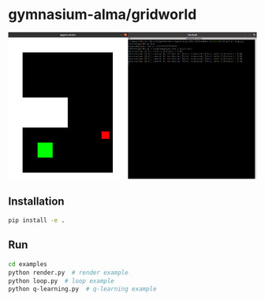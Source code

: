# gymnasium-alma/gridworld

![assets/gymnasium_playground_GridWorld-v0.png](assets/gymnasium_playground_GridWorld-v0.png)

## Installation

```bash
pip install -e .
```

## Run

```bash
cd examples
python render.py  # render example
python loop.py  # loop example
python q-learning.py  # q-learning example
```
